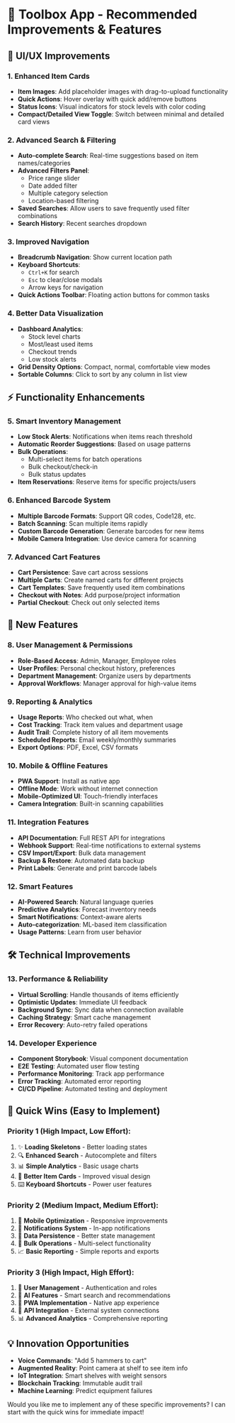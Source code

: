 # 🚀 Toolbox App - Recommended Improvements & Features

## 🎨 **UI/UX Improvements**

### 1. **Enhanced Item Cards**
- **Item Images**: Add placeholder images with drag-to-upload functionality
- **Quick Actions**: Hover overlay with quick add/remove buttons
- **Status Icons**: Visual indicators for stock levels with color coding
- **Compact/Detailed View Toggle**: Switch between minimal and detailed card views

### 2. **Advanced Search & Filtering**
- **Auto-complete Search**: Real-time suggestions based on item names/categories
- **Advanced Filters Panel**: 
  - Price range slider
  - Date added filter
  - Multiple category selection
  - Location-based filtering
- **Saved Searches**: Allow users to save frequently used filter combinations
- **Search History**: Recent searches dropdown

### 3. **Improved Navigation**
- **Breadcrumb Navigation**: Show current location path
- **Keyboard Shortcuts**: 
  - `Ctrl+K` for search
  - `Esc` to clear/close modals
  - Arrow keys for navigation
- **Quick Actions Toolbar**: Floating action buttons for common tasks

### 4. **Better Data Visualization**
- **Dashboard Analytics**: 
  - Stock level charts
  - Most/least used items
  - Checkout trends
  - Low stock alerts
- **Grid Density Options**: Compact, normal, comfortable view modes
- **Sortable Columns**: Click to sort by any column in list view

## ⚡ **Functionality Enhancements**

### 5. **Smart Inventory Management**
- **Low Stock Alerts**: Notifications when items reach threshold
- **Automatic Reorder Suggestions**: Based on usage patterns
- **Bulk Operations**: 
  - Multi-select items for batch operations
  - Bulk checkout/check-in
  - Bulk status updates
- **Item Reservations**: Reserve items for specific projects/users

### 6. **Enhanced Barcode System**
- **Multiple Barcode Formats**: Support QR codes, Code128, etc.
- **Batch Scanning**: Scan multiple items rapidly
- **Custom Barcode Generation**: Generate barcodes for new items
- **Mobile Camera Integration**: Use device camera for scanning

### 7. **Advanced Cart Features**
- **Cart Persistence**: Save cart across sessions
- **Multiple Carts**: Create named carts for different projects
- **Cart Templates**: Save frequently used item combinations
- **Checkout with Notes**: Add purpose/project information
- **Partial Checkout**: Check out only selected items

## 🔔 **New Features**

### 8. **User Management & Permissions**
- **Role-Based Access**: Admin, Manager, Employee roles
- **User Profiles**: Personal checkout history, preferences
- **Department Management**: Organize users by departments
- **Approval Workflows**: Manager approval for high-value items

### 9. **Reporting & Analytics**
- **Usage Reports**: Who checked out what, when
- **Cost Tracking**: Track item values and department usage
- **Audit Trail**: Complete history of all item movements
- **Scheduled Reports**: Email weekly/monthly summaries
- **Export Options**: PDF, Excel, CSV formats

### 10. **Mobile & Offline Features**
- **PWA Support**: Install as native app
- **Offline Mode**: Work without internet connection
- **Mobile-Optimized UI**: Touch-friendly interfaces
- **Camera Integration**: Built-in scanning capabilities

### 11. **Integration Features**
- **API Documentation**: Full REST API for integrations
- **Webhook Support**: Real-time notifications to external systems
- **CSV Import/Export**: Bulk data management
- **Backup & Restore**: Automated data backup
- **Print Labels**: Generate and print barcode labels

### 12. **Smart Features**
- **AI-Powered Search**: Natural language queries
- **Predictive Analytics**: Forecast inventory needs
- **Smart Notifications**: Context-aware alerts
- **Auto-categorization**: ML-based item classification
- **Usage Patterns**: Learn from user behavior

## 🛠 **Technical Improvements**

### 13. **Performance & Reliability**
- **Virtual Scrolling**: Handle thousands of items efficiently
- **Optimistic Updates**: Immediate UI feedback
- **Background Sync**: Sync data when connection available
- **Caching Strategy**: Smart cache management
- **Error Recovery**: Auto-retry failed operations

### 14. **Developer Experience**
- **Component Storybook**: Visual component documentation
- **E2E Testing**: Automated user flow testing
- **Performance Monitoring**: Track app performance
- **Error Tracking**: Automated error reporting
- **CI/CD Pipeline**: Automated testing and deployment

## 📱 **Quick Wins (Easy to Implement)**

### Priority 1 (High Impact, Low Effort):
1. ✨ **Loading Skeletons** - Better loading states
2. 🔍 **Enhanced Search** - Autocomplete and filters
3. 📊 **Simple Analytics** - Basic usage charts
4. 🎨 **Better Item Cards** - Improved visual design
5. ⌨️ **Keyboard Shortcuts** - Power user features

### Priority 2 (Medium Impact, Medium Effort):
1. 📱 **Mobile Optimization** - Responsive improvements
2. 🔔 **Notifications System** - In-app notifications
3. 💾 **Data Persistence** - Better state management
4. 🎯 **Bulk Operations** - Multi-select functionality
5. 📈 **Basic Reporting** - Simple reports and exports

### Priority 3 (High Impact, High Effort):
1. 👤 **User Management** - Authentication and roles
2. 🤖 **AI Features** - Smart search and recommendations  
3. 📱 **PWA Implementation** - Native app experience
4. 🔌 **API Integration** - External system connections
5. 📊 **Advanced Analytics** - Comprehensive reporting

## 💡 **Innovation Opportunities**

- **Voice Commands**: "Add 5 hammers to cart"
- **Augmented Reality**: Point camera at shelf to see item info
- **IoT Integration**: Smart shelves with weight sensors
- **Blockchain Tracking**: Immutable audit trail
- **Machine Learning**: Predict equipment failures

Would you like me to implement any of these specific improvements? I can start with the quick wins for immediate impact!